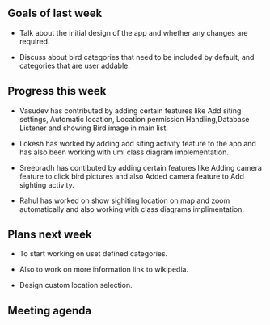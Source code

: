 ## Goals of last week

*  Talk about the initial design of the app and whether any changes are required.
 
*  Discuss about bird categories that need to be included by default, and categories that are user addable.

## Progress this week


*  Vasudev has contributed  by adding certain features like Add siting settings, Automatic location, Location permission Handling,Database Listener and showing 
Bird image in main list.

*  Lokesh has worked by adding add siting activity feature to the app and has also been working with uml class diagram implementation.

*  Sreepradh has contibuted by adding certain features like Adding camera feature to click bird pictures and also Added camera feature to Add sighting activity.

*  Rahul has worked on show sighiting location on map and zoom automatically and also working with class diagrams implimentation.

## Plans next week

*  To start working on uset defined categories.

*  Also to work on more information link to wikipedia.

*  Design custom location selection.

## Meeting agenda
